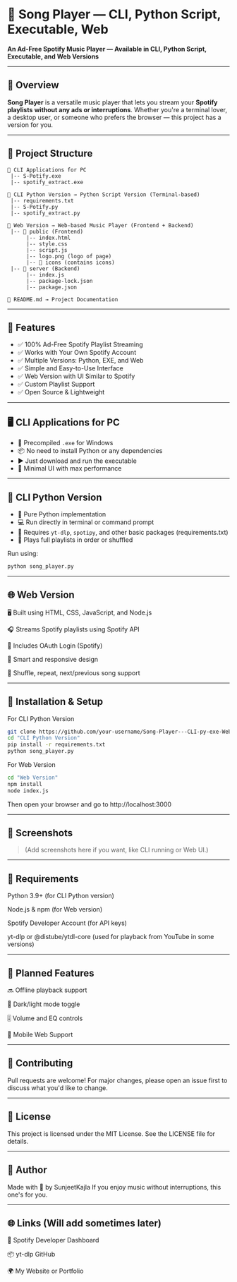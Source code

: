 # 🎵 Song Player — CLI, Python Script, Executable, Web

**An Ad-Free Spotify Music Player — Available in CLI, Python Script, Executable, and Web Versions**

---

## 🚀 Overview

**Song Player** is a versatile music player that lets you stream your **Spotify playlists** **without any ads or interruptions**. Whether you're a terminal lover, a desktop user, or someone who prefers the browser — this project has a version for you.

---

## 📂 Project Structure

```
📁 CLI Applications for PC  
 |-- S-Potify.exe  
 |-- spotify_extract.exe  
   
📁 CLI Python Version → Python Script Version (Terminal-based)  
 |-- requirements.txt  
 |-- S-Potify.py  
 |-- spotify_extract.py  
   
📁 Web Version → Web-based Music Player (Frontend + Backend)  
 |-- 📁 public (Frontend)  
      |-- index.html  
      |-- style.css  
      |-- script.js  
      |-- logo.png (logo of page)  
      |-- 📁 icons (contains icons)  
 |-- 📁 server (Backend)  
      |-- index.js  
      |-- package-lock.json  
      |-- package.json  
  
📄 README.md → Project Documentation  
```
---

## 🎯 Features

- ✅ 100% Ad-Free Spotify Playlist Streaming
- ✅ Works with Your Own Spotify Account
- ✅ Multiple Versions: Python, EXE, and Web
- ✅ Simple and Easy-to-Use Interface
- ✅ Web Version with UI Similar to Spotify
- ✅ Custom Playlist Support
- ✅ Open Source & Lightweight

---

## 🖥 CLI Applications for PC

- 💾 Precompiled `.exe` for Windows
- 📦 No need to install Python or any dependencies
- ▶️ Just download and run the executable
- 🖤 Minimal UI with max performance

---

## 🐍 CLI Python Version

- 🐍 Pure Python implementation
- 💻 Run directly in terminal or command prompt
- 📜 Requires `yt-dlp`, `spotipy`, and other basic packages (requirements.txt)
- 🔁 Plays full playlists in order or shuffled

Run using:
```bash
python song_player.py
```

---

## 🌐 Web Version

🖥 Built using HTML, CSS, JavaScript, and Node.js

🎧 Streams Spotify playlists using Spotify API

🔐 Includes OAuth Login (Spotify)

🧠 Smart and responsive design

🔁 Shuffle, repeat, next/previous song support



---

## 🔧 Installation & Setup

For CLI Python Version

```bash
git clone https://github.com/your-username/Song-Player---CLI-py-exe-Web.git
cd "CLI Python Version"
pip install -r requirements.txt
python song_player.py
```

For Web Version

```bash
cd "Web Version"
npm install
node index.js
```

Then open your browser and go to http://localhost:3000


---

## 📸 Screenshots

> (Add screenshots here if you want, like CLI running or Web UI.)




---

## 📌 Requirements

Python 3.9+ (for CLI Python version)

Node.js & npm (for Web version)

Spotify Developer Account (for API keys)

yt-dlp or @distube/ytdl-core (used for playback from YouTube in some versions)



---

## 🧩 Planned Features

🔜 Offline playback support

🌙 Dark/light mode toggle

🎚️ Volume and EQ controls

📱 Mobile Web Support



---

## 🤝 Contributing

Pull requests are welcome!
For major changes, please open an issue first to discuss what you'd like to change.


---

## 📜 License

This project is licensed under the MIT License.
See the LICENSE file for details.


---

## 👤 Author

Made with 💙 by SunjeetKajla
If you enjoy music without interruptions, this one's for you.


---

## 🌐 Links (Will add sometimes later)

🔗 Spotify Developer Dashboard

📦 yt-dlp GitHub

🌍 My Website or Portfolio 
